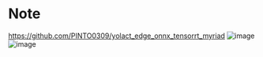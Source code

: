 # Note
https://github.com/PINTO0309/yolact_edge_onnx_tensorrt_myriad
![image](https://user-images.githubusercontent.com/33194443/173257831-56bf6a09-8ea8-4522-8b2d-8f0d1d3a3bcd.png)
![image](https://user-images.githubusercontent.com/33194443/173258948-29bbfe68-1c60-49ad-a375-e1e2d2c2c923.png)

